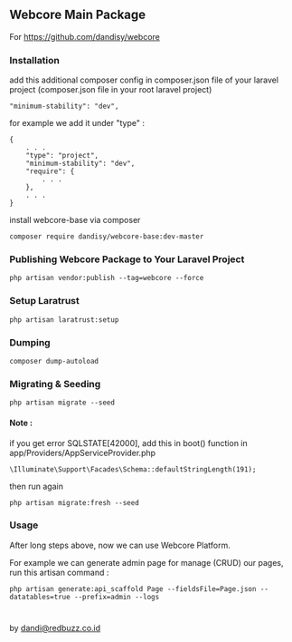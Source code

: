 ## Webcore Main Package

For https://github.com/dandisy/webcore

### Installation

add this additional composer config in composer.json file of your laravel project (composer.json file in your root laravel project)
    
    "minimum-stability": "dev",

for example we add it under "type" :

    {
        . . .
        "type": "project",
        "minimum-stability": "dev",
        "require": {
            . . .
        },
        . . .
    }

install webcore-base via composer

    composer require dandisy/webcore-base:dev-master

### Publishing Webcore Package to Your Laravel Project

    php artisan vendor:publish --tag=webcore --force

### Setup Laratrust

    php artisan laratrust:setup

### Dumping

    composer dump-autoload

### Migrating & Seeding

    php artisan migrate --seed

#### Note :
if you get error SQLSTATE[42000], add this in boot() function in app/Providers/AppServiceProvider.php

    \Illuminate\Support\Facades\Schema::defaultStringLength(191);

then run again

    php artisan migrate:fresh --seed

### Usage

After long steps above, now we can use Webcore Platform.

For example we can generate admin page for manage (CRUD) our pages, run this artisan command :

    php artisan generate:api_scaffold Page --fieldsFile=Page.json --datatables=true --prefix=admin --logs


#
by dandi@redbuzz.co.id